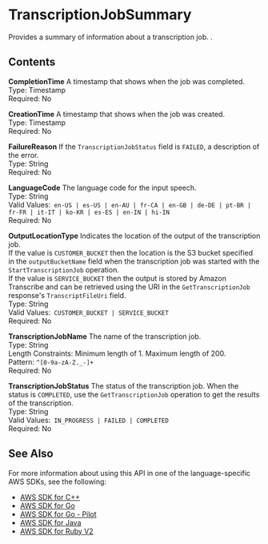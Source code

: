 # TranscriptionJobSummary<a name="API_TranscriptionJobSummary"></a>

Provides a summary of information about a transcription job\. \.

## Contents<a name="API_TranscriptionJobSummary_Contents"></a>

 **CompletionTime**   <a name="transcribe-Type-TranscriptionJobSummary-CompletionTime"></a>
A timestamp that shows when the job was completed\.  
Type: Timestamp  
Required: No

 **CreationTime**   <a name="transcribe-Type-TranscriptionJobSummary-CreationTime"></a>
A timestamp that shows when the job was created\.  
Type: Timestamp  
Required: No

 **FailureReason**   <a name="transcribe-Type-TranscriptionJobSummary-FailureReason"></a>
If the `TranscriptionJobStatus` field is `FAILED`, a description of the error\.  
Type: String  
Required: No

 **LanguageCode**   <a name="transcribe-Type-TranscriptionJobSummary-LanguageCode"></a>
The language code for the input speech\.  
Type: String  
Valid Values:` en-US | es-US | en-AU | fr-CA | en-GB | de-DE | pt-BR | fr-FR | it-IT | ko-KR | es-ES | en-IN | hi-IN`   
Required: No

 **OutputLocationType**   <a name="transcribe-Type-TranscriptionJobSummary-OutputLocationType"></a>
Indicates the location of the output of the transcription job\.  
If the value is `CUSTOMER_BUCKET` then the location is the S3 bucket specified in the `outputBucketName` field when the transcription job was started with the `StartTranscriptionJob` operation\.  
If the value is `SERVICE_BUCKET` then the output is stored by Amazon Transcribe and can be retrieved using the URI in the `GetTranscriptionJob` response's `TranscriptFileUri` field\.  
Type: String  
Valid Values:` CUSTOMER_BUCKET | SERVICE_BUCKET`   
Required: No

 **TranscriptionJobName**   <a name="transcribe-Type-TranscriptionJobSummary-TranscriptionJobName"></a>
The name of the transcription job\.  
Type: String  
Length Constraints: Minimum length of 1\. Maximum length of 200\.  
Pattern: `^[0-9a-zA-Z._-]+`   
Required: No

 **TranscriptionJobStatus**   <a name="transcribe-Type-TranscriptionJobSummary-TranscriptionJobStatus"></a>
The status of the transcription job\. When the status is `COMPLETED`, use the `GetTranscriptionJob` operation to get the results of the transcription\.  
Type: String  
Valid Values:` IN_PROGRESS | FAILED | COMPLETED`   
Required: No

## See Also<a name="API_TranscriptionJobSummary_SeeAlso"></a>

For more information about using this API in one of the language\-specific AWS SDKs, see the following:
+  [AWS SDK for C\+\+](https://docs.aws.amazon.com/goto/SdkForCpp/transcribe-2017-10-26/TranscriptionJobSummary) 
+  [AWS SDK for Go](https://docs.aws.amazon.com/goto/SdkForGoV1/transcribe-2017-10-26/TranscriptionJobSummary) 
+  [AWS SDK for Go \- Pilot](https://docs.aws.amazon.com/goto/SdkForGoPilot/transcribe-2017-10-26/TranscriptionJobSummary) 
+  [AWS SDK for Java](https://docs.aws.amazon.com/goto/SdkForJava/transcribe-2017-10-26/TranscriptionJobSummary) 
+  [AWS SDK for Ruby V2](https://docs.aws.amazon.com/goto/SdkForRubyV2/transcribe-2017-10-26/TranscriptionJobSummary) 